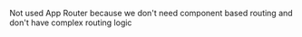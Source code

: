 Not used App Router because we don't need component based routing and don't have complex routing logic
